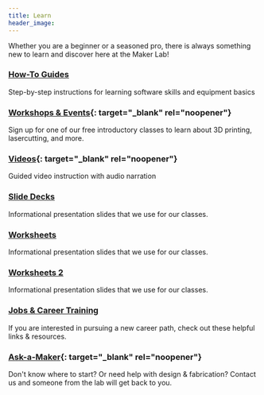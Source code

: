 ```yaml
---
title: Learn
header_image:
---
```


Whether you are a beginner or a seasoned pro, there is always something new to learn and discover here at the Maker Lab\!

### [How-To Guides](/guides)

Step-by-step instructions for learning software skills and equipment basics

### [Workshops & Events](https://bit.ly/cplmakerschedule){: target="_blank" rel="noopener"}

Sign up for one of our free introductory classes to learn about 3D printing, lasercutting, and more.

### [Videos](https://www.youtube.com/channel/UCgYrYjnoluGLUl-fdpSMSJQ/videos){: target="_blank" rel="noopener"}

Guided video instruction with audio narration

### [Slide Decks](/slidedecks)

Informational presentation slides that we use for our classes.

### [Worksheets](/worksheets)

Informational presentation slides that we use for our classes.

### [Worksheets 2](/worksheets2)

Informational presentation slides that we use for our classes.

### [Jobs & Career Training](/education-training)

If you are interested in pursuing a new career path, check out these helpful links & resources.

### [Ask-a-Maker](https://www.chipublib.org/maker-lab/ask-a-maker-request-help-from-the-maker-lab/){: target="_blank" rel="noopener"}

Don't know where to start? Or need help with design & fabrication? Contact us and someone from the lab will get back to you.

&nbsp;

&nbsp;
